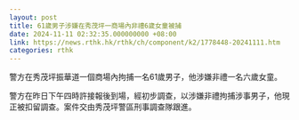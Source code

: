 ```yaml
---
layout: post
title: 61歲男子涉嫌在秀茂坪一商場內非禮6歲女童被捕
date: 2024-11-11 02:32:35.000000000 +08:00
link: https://news.rthk.hk/rthk/ch/component/k2/1778448-20241111.htm
categories: rthk
---
```


警方在秀茂坪振華道一個商場內拘捕一名61歲男子，他涉嫌非禮一名六歲女童。

警方在昨日下午四時許接報後到場，經初步調查，以涉嫌非禮拘捕涉事男子，他現正被扣留調查。案件交由秀茂坪警區刑事調查隊跟進。
